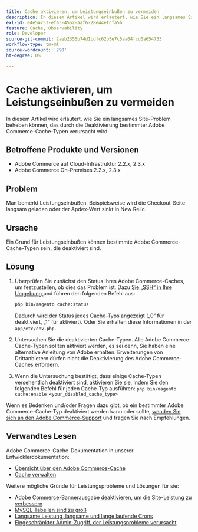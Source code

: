 ```yaml
---
title: Cache aktivieren, um Leistungseinbußen zu vermeiden
description: In diesem Artikel wird erläutert, wie Sie ein langsames Site-Problem beheben können, das durch die Deaktivierung bestimmter Adobe Commerce-Cache-Typen verursacht wird.
exl-id: e4e5a753-efa3-4552-aaf6-28e44efcfa5b
feature: Cache, Observability
role: Developer
source-git-commit: 2aeb2355b74d1cdfc62b5e7c5aa04fcd0a654733
workflow-type: tm+mt
source-wordcount: '290'
ht-degree: 0%

---
```


# Cache aktivieren, um Leistungseinbußen zu vermeiden

In diesem Artikel wird erläutert, wie Sie ein langsames Site-Problem beheben können, das durch die Deaktivierung bestimmter Adobe Commerce-Cache-Typen verursacht wird.

## Betroffene Produkte und Versionen

* Adobe Commerce auf Cloud-Infrastruktur 2.2.x, 2.3.x
* Adobe Commerce On-Premises 2.2.x, 2.3.x

## Problem

Man bemerkt Leistungseinbußen. Beispielsweise wird die Checkout-Seite langsam geladen oder der Apdex-Wert sinkt in New Relic.

## Ursache

Ein Grund für Leistungseinbußen können bestimmte Adobe Commerce-Cache-Typen sein, die deaktiviert sind.

## Lösung

1. Überprüfen Sie zunächst den Status Ihres Adobe Commerce-Caches, um festzustellen, ob dies das Problem ist. Dazu [ Sie „SSH“ in Ihre Umgebung ](https://experienceleague.adobe.com/de/docs/commerce-cloud-service/user-guide/develop/secure-connections#ssh) und führen den folgenden Befehl aus:

   ```bash
   php bin/magento cache:status
   ```

   Dadurch wird der Status jedes Cache-Typs angezeigt („0“ für deaktiviert, „1“ für aktiviert). Oder Sie erhalten diese Informationen in der `app/etc/env.php`.

1. Untersuchen Sie die deaktivierten Cache-Typen. Alle Adobe Commerce-Cache-Typen sollten aktiviert werden, es sei denn, Sie haben eine alternative Anleitung von Adobe erhalten. Erweiterungen von Drittanbietern dürfen nicht die Deaktivierung des Adobe Commerce-Caches erfordern.
1. Wenn die Untersuchung bestätigt, dass einige Cache-Typen versehentlich deaktiviert sind, aktivieren Sie sie, indem Sie den folgenden Befehl für jeden Cache-Typ ausführen: `php bin/magento cache:enable <your_disabled_cache_type>`

Wenn es Bedenken und/oder Fragen dazu gibt, ob ein bestimmter Adobe Commerce-Cache-Typ deaktiviert werden kann oder sollte, [wenden Sie sich an den Adobe Commerce-Support](/help/help-center-guide/help-center/magento-help-center-user-guide.md#submit-ticket) und fragen Sie nach Empfehlungen.

## Verwandtes Lesen

Adobe Commerce-Cache-Dokumentation in unserer Entwicklerdokumentation:

* [Übersicht über den Adobe Commerce-Cache](https://developer.adobe.com/commerce/frontend-core/guide/caching/)
* [Cache verwalten](https://experienceleague.adobe.com/de/docs/commerce-operations/configuration-guide/cli/manage-cache)

Weitere mögliche Gründe für Leistungsprobleme und Lösungen für sie:

* [Adobe Commerce-Bannerausgabe deaktivieren, um die Site-Leistung zu verbessern](/help/troubleshooting/miscellaneous/disable-magento-banner-output-to-improve-site-performance.md)
* [MySQL-Tabellen sind zu groß](/help/troubleshooting/database/mysql-tables-are-too-large.md)
* [Langsame Leistung, langsame und lange laufende Crons](/help/troubleshooting/miscellaneous/slow-performance-slow-and-long-running-crons.md)
* [Eingeschränkter Admin-Zugriff, der Leistungsprobleme verursacht](/help/troubleshooting/miscellaneous/restricted-admin-access-causing-performance-issues.md)
